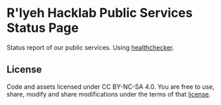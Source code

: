 # R'lyeh Hacklab Public Services Status Page

Status report of our public services. Using [healthchecker](https://git.rlab.be/sysadmins/healthchecker/).

## License

Code and assets licensed under CC BY-NC-SA 4.0. You are free to use, share, modify and share modifications under the terms of that [license](LICENSE).


